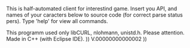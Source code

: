 This is half-automated client for interestind game.
Insert you API, and names of your caracters below to source code (for correct parse status pers).
Type 'help' for view all commands.

This programm used only libCURL, nlohmann, unistd.h.  Please attention.
Made in C++ (with Eclipse IDE).
))
V.00000000000002 ))
